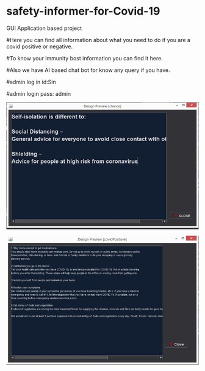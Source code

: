 # safety-informer-for-Covid-19

GUI Application based project

#Here you can find all information about what you need to do if you are a covid positive or negative. 

#To know your immunity bost information you can find it here.

#Also we have  AI based chat bot for know any query if you have.

#admin log in id:Sin

#admin login pass: admin

![This is an Image](https://github.com/akramulratul/safety-informer-for-Covid-19/blob/master/Screenshot_Chances.PNG)

![Screenshot on the chatting bot](https://github.com/akramulratul/safety-informer-for-Covid-19/blob/master/Screenshot_Covid_Positive.PNG)
